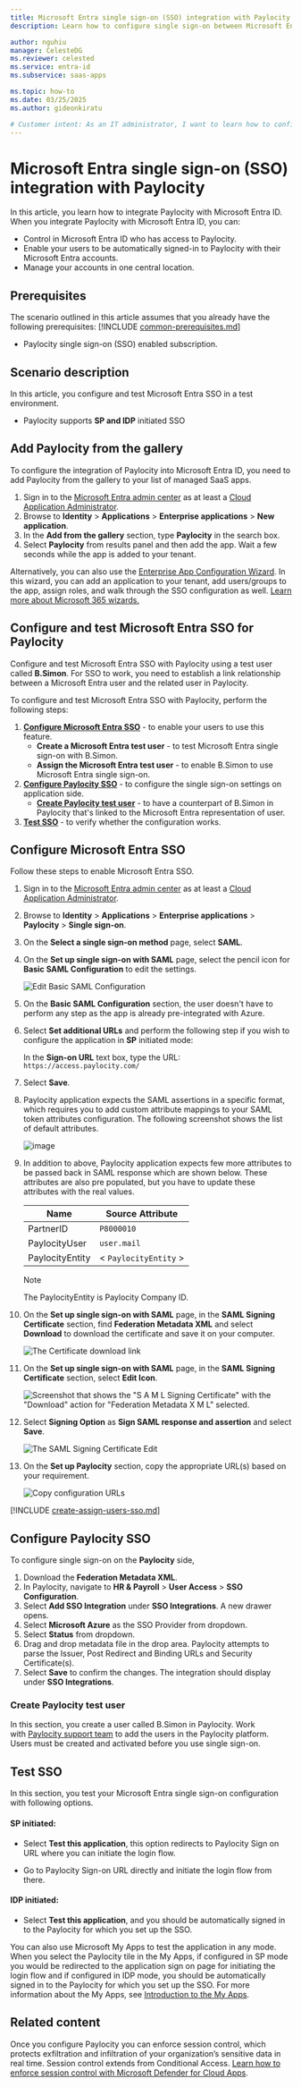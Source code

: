 ```yaml
---
title: Microsoft Entra single sign-on (SSO) integration with Paylocity
description: Learn how to configure single sign-on between Microsoft Entra ID and Paylocity.

author: nguhiu
manager: CelesteDG
ms.reviewer: celested
ms.service: entra-id
ms.subservice: saas-apps

ms.topic: how-to
ms.date: 03/25/2025
ms.author: gideonkiratu

# Customer intent: As an IT administrator, I want to learn how to configure single sign-on between Microsoft Entra ID and Paylocity so that I can control who has access to Paylocity, enable automatic sign-in with Microsoft Entra accounts, and manage my accounts in one central location.
---
```


# Microsoft Entra single sign-on (SSO) integration with Paylocity

In this article,  you learn how to integrate Paylocity with Microsoft Entra ID. When you integrate Paylocity with Microsoft Entra ID, you can:

* Control in Microsoft Entra ID who has access to Paylocity.
* Enable your users to be automatically signed-in to Paylocity with their Microsoft Entra accounts.
* Manage your accounts in one central location.

## Prerequisites
The scenario outlined in this article assumes that you already have the following prerequisites:
[!INCLUDE [common-prerequisites.md](~/identity/saas-apps/includes/common-prerequisites.md)]
* Paylocity single sign-on (SSO) enabled subscription.

## Scenario description

In this article,  you configure and test Microsoft Entra SSO in a test environment.

* Paylocity supports **SP and IDP** initiated SSO

## Add Paylocity from the gallery

To configure the integration of Paylocity into Microsoft Entra ID, you need to add Paylocity from the gallery to your list of managed SaaS apps.

1. Sign in to the [Microsoft Entra admin center](https://entra.microsoft.com) as at least a [Cloud Application Administrator](~/identity/role-based-access-control/permissions-reference.md#cloud-application-administrator).
1. Browse to **Identity** > **Applications** > **Enterprise applications** > **New application**.
1. In the **Add from the gallery** section, type **Paylocity** in the search box.
1. Select **Paylocity** from results panel and then add the app. Wait a few seconds while the app is added to your tenant.

 Alternatively, you can also use the [Enterprise App Configuration Wizard](https://portal.office.com/AdminPortal/home?Q=Docs#/azureadappintegration). In this wizard, you can add an application to your tenant, add users/groups to the app, assign roles, and walk through the SSO configuration as well. [Learn more about Microsoft 365 wizards.](/microsoft-365/admin/misc/azure-ad-setup-guides)

<a name='configure-and-test-azure-ad-sso-for-paylocity'></a>

## Configure and test Microsoft Entra SSO for Paylocity

Configure and test Microsoft Entra SSO with Paylocity using a test user called **B.Simon**. For SSO to work, you need to establish a link relationship between a Microsoft Entra user and the related user in Paylocity.

To configure and test Microsoft Entra SSO with Paylocity, perform the following steps:

1. **[Configure Microsoft Entra SSO](#configure-azure-ad-sso)** - to enable your users to use this feature.
    * **Create a Microsoft Entra test user** - to test Microsoft Entra single sign-on with B.Simon.
    * **Assign the Microsoft Entra test user** - to enable B.Simon to use Microsoft Entra single sign-on.
1. **[Configure Paylocity SSO](#configure-paylocity-sso)** - to configure the single sign-on settings on application side.
    * **[Create Paylocity test user](#create-paylocity-test-user)** - to have a counterpart of B.Simon in Paylocity that's linked to the Microsoft Entra representation of user.
1. **[Test SSO](#test-sso)** - to verify whether the configuration works.

<a name='configure-azure-ad-sso'></a>

## Configure Microsoft Entra SSO

Follow these steps to enable Microsoft Entra SSO.

1. Sign in to the [Microsoft Entra admin center](https://entra.microsoft.com) as at least a [Cloud Application Administrator](~/identity/role-based-access-control/permissions-reference.md#cloud-application-administrator).
1. Browse to **Identity** > **Applications** > **Enterprise applications** > **Paylocity** > **Single sign-on**.
1. On the **Select a single sign-on method** page, select **SAML**.
1. On the **Set up single sign-on with SAML** page, select the pencil icon for **Basic SAML Configuration** to edit the settings.

   ![Edit Basic SAML Configuration](common/edit-urls.png)

1. On the **Basic SAML Configuration** section, the user doesn't have to perform any step as the app is already pre-integrated with Azure.

1. Select **Set additional URLs** and perform the following step if you wish to configure the application in **SP** initiated mode:

    In the **Sign-on URL** text box, type the URL:
    `https://access.paylocity.com/`

1. Select **Save**.

1. Paylocity application expects the SAML assertions in a specific format, which requires you to add custom attribute mappings to your SAML token attributes configuration. The following screenshot shows the list of default attributes.

	![image](common/default-attributes.png)

1. In addition to above, Paylocity application expects few more attributes to be passed back in SAML response which are shown below. These attributes are also pre populated, but you have to update these attributes with the real values.

	| Name |  Source Attribute|
	| ---------------| --------------- |
	| PartnerID | `P8000010` |
	| PaylocityUser | `user.mail`|
	| PaylocityEntity | < `PaylocityEntity` > |

    > [!NOTE]
    > The PaylocityEntity is Paylocity Company ID.

1. On the **Set up single sign-on with SAML** page, in the **SAML Signing Certificate** section,  find **Federation Metadata XML** and select **Download** to download the certificate and save it on your computer.

	![The Certificate download link](common/metadataxml.png)

1. On the **Set up single sign-on with SAML** page, in the **SAML Signing Certificate** section, select **Edit Icon**.

	![Screenshot that shows the "S A M L Signing Certificate" with the "Download" action for "Federation Metadata X M L" selected.](./media/paylocity-tutorial/edit-samlassertion.png)

1. Select **Signing Option** as **Sign SAML response and assertion** and select **Save**.

    ![The SAML Signing Certificate Edit](./media/paylocity-tutorial/saml-assertion.png)

1. On the **Set up Paylocity** section, copy the appropriate URL(s) based on your requirement.

	![Copy configuration URLs](common/copy-configuration-urls.png)

<a name='create-an-azure-ad-test-user'></a>

[!INCLUDE [create-assign-users-sso.md](~/identity/saas-apps/includes/create-assign-users-sso.md)]

## Configure Paylocity SSO

To configure single sign-on on the **Paylocity** side,

1. Download the **Federation Metadata XML**.
1. In Paylocity, navigate to **HR & Payroll** > **User Access** > **SSO Configuration**.
1. Select **Add SSO Integration** under **SSO Integrations**. A new drawer opens.
1. Select **Microsoft Azure** as the SSO Provider from dropdown.
1. Select **Status** from dropdown.
1. Drag and drop metadata file in the drop area. Paylocity attempts to parse the Issuer, Post Redirect and Binding URLs and Security Certificate(s).
1. Select **Save** to confirm the changes. The integration should display under **SSO Integrations**.

### Create Paylocity test user

In this section, you create a user called B.Simon in Paylocity. Work with [Paylocity support team](mailto:service@paylocity.com) to add the users in the Paylocity platform. Users must be created and activated before you use single sign-on.

## Test SSO

In this section, you test your Microsoft Entra single sign-on configuration with following options. 

#### SP initiated:

* Select **Test this application**, this option redirects to Paylocity Sign on URL where you can initiate the login flow.  

* Go to Paylocity Sign-on URL directly and initiate the login flow from there.

#### IDP initiated:

* Select **Test this application**, and you should be automatically signed in to the Paylocity for which you set up the SSO. 

You can also use Microsoft My Apps to test the application in any mode. When you select the Paylocity tile in the My Apps, if configured in SP mode you would be redirected to the application sign on page for initiating the login flow and if configured in IDP mode, you should be automatically signed in to the Paylocity for which you set up the SSO. For more information about the My Apps, see [Introduction to the My Apps](https://support.microsoft.com/account-billing/sign-in-and-start-apps-from-the-my-apps-portal-2f3b1bae-0e5a-4a86-a33e-876fbd2a4510).

## Related content

Once you configure Paylocity you can enforce session control, which protects exfiltration and infiltration of your organization’s sensitive data in real time. Session control extends from Conditional Access. [Learn how to enforce session control with Microsoft Defender for Cloud Apps](/cloud-app-security/proxy-deployment-any-app).
